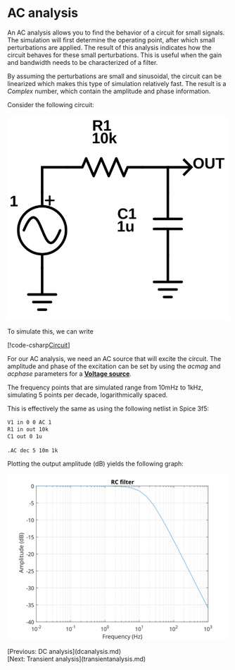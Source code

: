 # AC analysis

An AC analysis allows you to find the behavior of a circuit for small signals. The simulation will first determine the operating point, after which small perturbations are applied. The result of this analysis indicates how the circuit behaves for these small perturbations. This is useful when the gain and bandwidth needs to be characterized of a filter.

By assuming the perturbations are small and sinusoidal, the circuit can be linearized which makes this type of simulation relatively fast. The result is a *Complex* number, which contain the amplitude and phase information.

Consider the following circuit:

<p align="center"><img src="images/example_AC.svg" /></p>

To simulate this, we can write

[!code-csharp[Circuit](../../SpiceSharpTest/BasicExampleTests.cs#example_AC)]

For our AC analysis, we need an AC source that will excite the circuit. The amplitude and phase of the excitation can be set by using the *acmag* and *acphase* parameters for a **[Voltage source](xref:SpiceSharp.Components.VoltageSource)**.

The frequency points that are simulated range from 10mHz to 1kHz, simulating 5 points per decade, logarithmically spaced.

This is effectively the same as using the following netlist in Spice 3f5:

```
V1 in 0 0 AC 1
R1 in out 10k
C1 out 0 1u

.AC dec 5 10m 1k
```

Plotting the output amplitude (dB) yields the following graph:

<p align="center"><img src="images/example_ACgraph.svg" /></p>

<div class="pull-left">[Previous: DC analysis](dcanalysis.md)</div> <div class="pull-right">[Next: Transient analysis](transientanalysis.md)</div>
